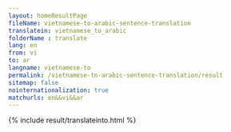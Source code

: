 ```yaml
---
layout: homeResultPage
fileName: vietnamese-to-arabic-sentence-translation
translatein: vietnamese_to_arabic
folderName : translate
lang: en
from: vi
to: ar
langname: vietnamese-to
permalink: /vietnamese-to-arabic-sentence-translation/result
sitemap: false
nointernationalization: true
matchurls: en&&vi&&ar
---
```

{% include result/translateinto.html %}

<script src="/js/result/translation.js" data-foldername="{{page.folderName}}" data-lang="{{page.lang}}"></script>
